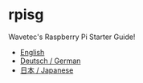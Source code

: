# rpisg
Wavetec's Raspberry Pi Starter Guide!

- [English](https://wavetecrr.github.io/rpisg/en)
- [Deutsch / German](https://wavetecrr.github.io/rpisg/de)
- [日本 / Japanese](https://wavetecrr.github.io/rpisg/jp)
